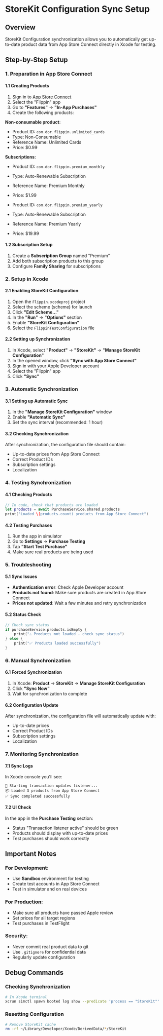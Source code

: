 # StoreKit Configuration Sync Setup

## Overview
StoreKit Configuration synchronization allows you to automatically get up-to-date product data from App Store Connect directly in Xcode for testing.

## Step-by-Step Setup

### 1. Preparation in App Store Connect

#### 1.1 Creating Products
1. Sign in to [App Store Connect](https://appstoreconnect.apple.com/)
2. Select the "Flippin" app
3. Go to **"Features"** → **"In-App Purchases"**
4. Create the following products:

**Non-consumable product:**
- Product ID: `com.dor.flippin.unlimited_cards`
- Type: Non-Consumable
- Reference Name: Unlimited Cards
- Price: $0.99

**Subscriptions:**
- Product ID: `com.dor.flippin.premium_monthly`
- Type: Auto-Renewable Subscription
- Reference Name: Premium Monthly
- Price: $1.99

- Product ID: `com.dor.flippin.premium_yearly`
- Type: Auto-Renewable Subscription
- Reference Name: Premium Yearly
- Price: $19.99

#### 1.2 Subscription Setup
1. Create a **Subscription Group** named "Premium"
2. Add both subscription products to this group
3. Configure **Family Sharing** for subscriptions

### 2. Setup in Xcode

#### 2.1 Enabling StoreKit Configuration
1. Open the `Flippin.xcodeproj` project
2. Select the scheme (scheme) for launch
3. Click **"Edit Scheme..."**
4. In the **"Run"** → **"Options"** section
5. Enable **"StoreKit Configuration"**
6. Select the `FlippinTestConfiguration` file

#### 2.2 Setting up Synchronization
1. In Xcode, select **"Product"** → **"StoreKit"** → **"Manage StoreKit Configuration"**
2. In the opened window, click **"Sync with App Store Connect"**
3. Sign in with your Apple Developer account
4. Select the "Flippin" app
5. Click **"Sync"**

### 3. Automatic Synchronization

#### 3.1 Setting up Automatic Sync
1. In the **"Manage StoreKit Configuration"** window
2. Enable **"Automatic Sync"**
3. Set the sync interval (recommended: 1 hour)

#### 3.2 Checking Synchronization
After synchronization, the configuration file should contain:
- Up-to-date prices from App Store Connect
- Correct Product IDs
- Subscription settings
- Localization

### 4. Testing Synchronization

#### 4.1 Checking Products
```swift
// In code, check that products are loaded
let products = await PurchaseService.shared.products
print("Loaded \(products.count) products from App Store Connect")
```

#### 4.2 Testing Purchases
1. Run the app in simulator
2. Go to **Settings** → **Purchase Testing**
3. Tap **"Start Test Purchase"**
4. Make sure real products are being used

### 5. Troubleshooting

#### 5.1 Sync Issues
- **Authentication error**: Check Apple Developer account
- **Products not found**: Make sure products are created in App Store Connect
- **Prices not updated**: Wait a few minutes and retry synchronization

#### 5.2 Status Check
```swift
// Check sync status
if purchaseService.products.isEmpty {
    print("⚠️ Products not loaded - check sync status")
} else {
    print("✅ Products loaded successfully")
}
```

### 6. Manual Synchronization

#### 6.1 Forced Synchronization
1. In Xcode: **Product** → **StoreKit** → **Manage StoreKit Configuration**
2. Click **"Sync Now"**
3. Wait for synchronization to complete

#### 6.2 Configuration Update
After synchronization, the configuration file will automatically update with:
- Up-to-date prices
- Correct Product IDs
- Subscription settings
- Localization

### 7. Monitoring Synchronization

#### 7.1 Sync Logs
In Xcode console you'll see:
```
🔔 Starting transaction updates listener...
📦 Loaded 3 products from App Store Connect
✅ Sync completed successfully
```

#### 7.2 UI Check
In the app in the **Purchase Testing** section:
- Status "Transaction listener active" should be green
- Products should display with up-to-date prices
- Test purchases should work correctly

## Important Notes

### For Development:
- Use **Sandbox** environment for testing
- Create test accounts in App Store Connect
- Test in simulator and on real devices

### For Production:
- Make sure all products have passed Apple review
- Set prices for all target regions
- Test purchases in TestFlight

### Security:
- Never commit real product data to git
- Use `.gitignore` for confidential data
- Regularly update configuration

## Debug Commands

### Checking Synchronization
```bash
# In Xcode terminal
xcrun simctl spawn booted log show --predicate 'process == "StoreKit"' --last 1h
```

### Resetting Configuration
```bash
# Remove StoreKit cache
rm -rf ~/Library/Developer/Xcode/DerivedData/*/StoreKit
``` 
